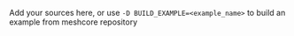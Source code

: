 Add your sources here, or use `-D BUILD_EXAMPLE=<example_name>` to build an example from meshcore repository
